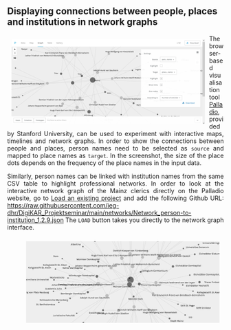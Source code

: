 <h2>Displaying connections between people, places and institutions in network graphs</h2>

<a href="./images/Palladio_network.png"><img src="./images/Palladio_network.png" width="450px" style="padding: 10px" align="left"/></a>

<p align="justify">The browser-based visualisation tool <a href="https://hdlab.stanford.edu/palladio/">Palladio</a>, provided by Stanford University, can be used to experiment with interactive maps, timelines and network graphs. In order to show the connections between people and places, person names need to be selected as <code>source</code> and mapped to place names as <code>target</code>. In the screenshot, the size of the place dots depends on the frequency of the place names in the input data.</p>

<p align="justify">Similarly, person names can be linked with institution names from the same CSV table to highlight professional networks. In order to look at the interactive network graph of the Mainz clerics directly on the Palladio website, go to <a href="https://hdlab.stanford.edu/palladio-app/#/upload">Load an existing project</a> and add the following Github URL: <a href="https://raw.githubusercontent.com/ieg-dhr/DigiKAR_Projektseminar/main/networks/Network_person-to-institution_1.2.9.json">https://raw.githubusercontent.com/ieg-dhr/DigiKAR_Projektseminar/main/networks/Network_person-to-institution_1.2.9.json</a> The <code>LOAD</code> button takes you directly to the network graph interface.</p>


<a href="./networks/Domherren_network_person-to-institution.png"><img src="./networks/Domherren_network_person-to-institution.png" width="450px" style="padding: 10px" align="right"/></a>
